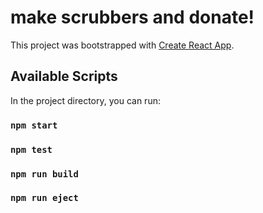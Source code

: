 # make scrubbers and donate!

This project was bootstrapped with [Create React App](https://github.com/facebook/create-react-app).

## Available Scripts

In the project directory, you can run:

### `npm start`


### `npm test`


### `npm run build`


### `npm run eject`
